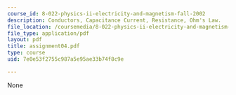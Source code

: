 ```yaml
---
course_id: 8-022-physics-ii-electricity-and-magnetism-fall-2002
description: Conductors, Capacitance Current, Resistance, Ohm's Law.
file_location: /coursemedia/8-022-physics-ii-electricity-and-magnetism-fall-2002/7e0e53f2755c987a5e95ae33b74f8c9e_assignment04.pdf
file_type: application/pdf
layout: pdf
title: assignment04.pdf
type: course
uid: 7e0e53f2755c987a5e95ae33b74f8c9e

---
```

None